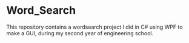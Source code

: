 # Word_Search
This repository contains a wordsearch project I did in C# using WPF to make a GUI, during my second year of engineering school.
